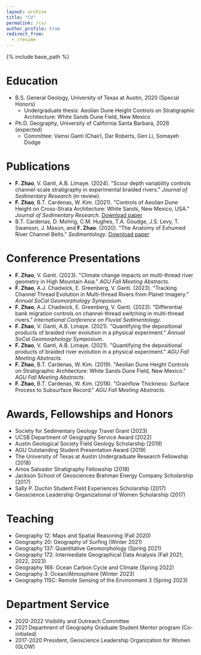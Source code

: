 ```yaml
---
layout: archive
title: "CV"
permalink: /cv/
author_profile: true
redirect_from:
  - /resume
---
```


{% include base_path %}

Education
======
* B.S. General Geology, University of Texas at Austin, 2020 (Special Honors)
  * Undergraduate thesis: Aeolian Dune Height Controls on Stratigraphic Architecture: White Sands Dune Field, New Mexico
* Ph.D. Geography, University of California Santa Barbara, 2026 (expected)
  * Committee: Vamsi Ganti (Chair), Dar Roberts, Gen Li, Somayeh Dodge

Publications
======
* **F. Zhao**, V. Ganti, A.B. Limaye. (2024). "Scour depth variability controls channel-scale stratigraphy in experimental braided rivers." *Journal of Sedimentary Research* (in review).
* **F. Zhao**, B.T. Cardenas, W. Kim. (2021). "Controls of Aeolian Dune Height on Cross-Strata Architecture: White Sands, New Mexico, USA." *Journal of Sedimentary Research*. [Download paper](https://pubs.geoscienceworld.org/sepm/jsedres/article/91/5/495/598239/Controls-of-aeolian-dune-height-on-cross-strata)
* B.T. Cardenas, D. Mohrig, C.M. Hughes, T.A. Goudge, J.S. Levy, T. Swanson, J. Mason, and **F. Zhao**. (2020). "The Anatomy of Exhumed River Channel Belts." *Sedimentology*. [Download paper](https://onlinelibrary.wiley.com/doi/full/10.1111/sed.12765)

Conference Presentations
======
* **F. Zhao**, V. Ganti. (2023). "Climate change impacts on multi-thread river geometry in High Mountain Asia." *AGU Fall Meeting Abstracts*.
* **F. Zhao**, A.J. Chadwick, E. Greenberg, V. Ganti. (2023). "Tracking Channel Thread Evolution in Multi-thread Rivers from Planet Imagery." *Annual SoCal Geomorphology Symposium*.
* **F. Zhao**, A.J. Chadwick, E. Greenberg, V. Ganti. (2023). "Differential bank migration controls on channel-thread switching in multi-thread rivers." *International Conference on Fluvial Sedimentology*.
* **F. Zhao**, V. Ganti, A.B. Limaye. (2021). "Quantifying the depositional products of braided river evolution in a physical experiment." *Annual SoCal Geomorphology Symposium*.
* **F. Zhao**, V. Ganti, A.B. Limaye. (2021). "Quantifying the depositional products of braided river evolution in a physical experiment." *AGU Fall Meeting Abstracts*.
* **F. Zhao**, B.T. Cardenas, W. Kim. (2019). "Aeolian Dune Height Controls on Stratigraphic Architecture: White Sands Dune Field, New Mexico." *AGU Fall Meeting Abstracts*.
* **F. Zhao**, B.T. Cardenas, W. Kim. (2018). "Grainflow Thickness: Surface Process to Subsurface Record." *AGU Fall Meeting Abstracts*.

Awards, Fellowships and Honors
======
* Society for Sedimentary Geology Travel Grant (2023)
* UCSB Department of Geography Service Award (2022)
* Austin Geological Society Field Geology Scholarship (2019)
* AGU Outstanding Student Presentation Award (2019)
* The University of Texas at Austin Undergraduate Research Fellowship (2018)
* Amos Salvador Stratigraphy Fellowship (2018)
* Jackson School of Geosciences Brahman Energy Company Scholarship (2017)
* Sally P. Duchin Student Field Experiences Scholarship (2017)
* Geoscience Leadership Organizational of Women Scholarship (2017)
  
Teaching
======
* Geography 12: Maps and Spatial Reasoning (Fall 2020)
* Geography 20: Geography of Surfing (Winter 2021)
* Geography 137: Quantitative Geomorphology (Spring 2021)
* Geography 172: Intermediate Geographical Data Analysis (Fall 2021, 2022, 2023)
* Geography 166: Ocean Carbon Cycle and Climate (Spring 2022)
* Geography 3: Ocean/Atmosphere (Winter 2023)
* Geography 115C: Remote Sensing of the Environment 3 (Spring 2023)
  
Department Service
======
* 2020-2022 Visibility and Outreach Committee
* 2021 Department of Geography Graduate Student Mentor program (Co-initiated)
* 2017-2020 President, Geoscience Leadership Organization for Women (GLOW)
